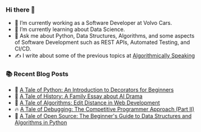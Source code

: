 ### Hi there 👋

- 🔭 I’m currently working as a Software Developer at Volvo Cars.
- 🌱 I’m currently learning about Data Science.
- 💬 Ask me about Python, Data Structures, Algorithms, and some aspects of Software Development such as REST APIs, Automated Testing, and CI/CD.
- ✍️ I write about some of the previous topics at [Algorithmically Speaking](https://albexl.hashnode.dev/)

### :books: Recent Blog Posts
<!-- BLOGPOSTS:START -->
 - 💯 [A Tale of Python: An Introduction to Decorators for Beginners](https://albexl.hashnode.dev/a-tale-of-python-an-introduction-to-decorators-for-beginners)
 - 🌮 [A Tale of History: A Family Essay about AI Drama](https://albexl.hashnode.dev/a-tale-of-history-a-family-essay-about-ai-drama)
 - 💯 [A Tale of Algorithms: Edit Distance in Web Development](https://albexl.hashnode.dev/a-tale-of-algorithms-edit-distance-in-web-development)
 - 🔥 [A Tale of Debugging: The Competitive Programmer Approach &lpar;Part II&rpar;](https://albexl.hashnode.dev/a-tale-of-debugging-the-competitive-programmer-approach-part-ii)
 - 💫 [A Tale of Open Source: The Beginner&#39;s Guide to Data Structures and Algorithms in Python](https://albexl.hashnode.dev/a-tale-of-open-source-the-beginners-guide-to-data-structures-and-algorithms-in-python)<!-- BLOGPOSTS:END -->
